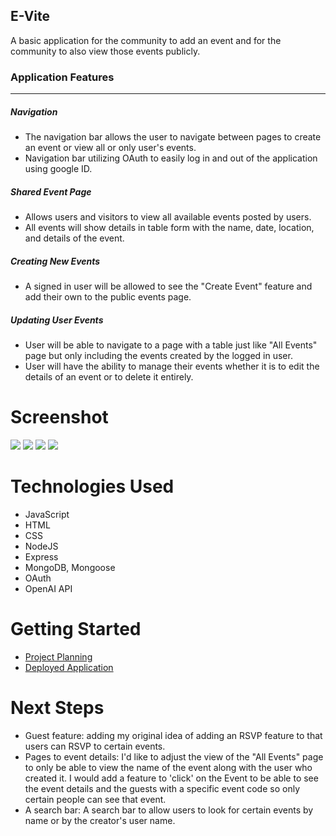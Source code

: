 ## E-Vite
A basic application for the community to add an event and for the community to also view those events publicly.

### Application Features
----
##### Navigation
- The navigation bar allows the user to navigate between pages to create an event or view all or only user's events.
- Navigation bar utilizing OAuth to easily log in and out of the application using google ID.

##### Shared Event Page
- Allows users and visitors to view all available events posted by users.
- All events will show details in table form with the name, date, location, and details of the event.

##### Creating New Events
- A signed in user will be allowed to see the "Create Event" feature and add their own to the public events page. 

##### Updating User Events
- User will be able to navigate to a page with a table just like "All Events" page but only including the events created by the logged in user.
- User will have the ability to manage their events whether it is to edit the details of an event or to delete it entirely.

# Screenshot

<img src=“./public/images/welcome-page.png”>
<img src=“./public/images/create-event.png”>
<img src=“./public/images/edit-event.png”>
<img src=“./public/images/events.png”>

# Technologies Used

- JavaScript
- HTML
- CSS
- NodeJS
- Express
- MongoDB, Mongoose
- OAuth
- OpenAI API

# Getting Started

- <a href="https://trello.com/b/qdTQf6Sd/project-2">Project Planning</a>
- <a href="https://e-vite.herokuapp.com/">Deployed Application</a>


# Next Steps

- Guest feature: adding my original idea of adding an RSVP feature to that users can RSVP to certain events.
- Pages to event details: I'd like to adjust the view of the "All Events" page to only be able to view the name of the event along with the user who created it. I would add a feature to 'click' on the Event to be able to see the event details and the guests with a specific event code so only certain people can see that event.
- A search bar: A search bar to allow users to look for certain events by name or by the creator's user name.